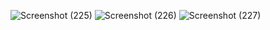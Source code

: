 ![Screenshot (225)](https://github.com/MuhammadKhalifRasyidi/Tugas10_20220140062/assets/127277447/4c5eecc4-883b-4f56-930c-10e26dd3d257)
![Screenshot (226)](https://github.com/MuhammadKhalifRasyidi/Tugas10_20220140062/assets/127277447/ec2aa98b-1dc8-4c1b-b18d-cf58248a24af)
![Screenshot (227)](https://github.com/MuhammadKhalifRasyidi/Tugas10_20220140062/assets/127277447/21f52338-5fa7-4afd-9b3a-6e06af80c88c)

